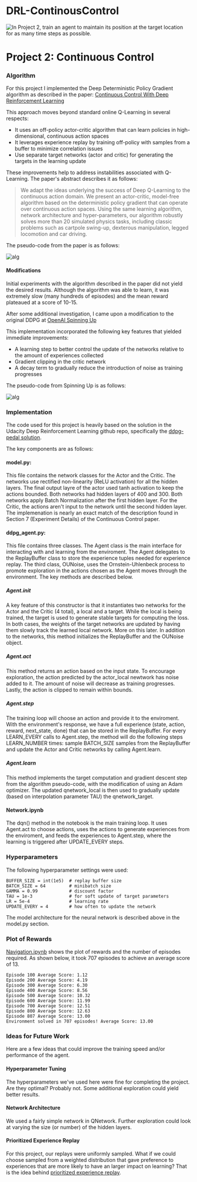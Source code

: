 # DRL-ContinousControl

[//]: # (Image References)

![In Project 2, train an agent to maintain its position at the target location for as many time steps as possible.](./reacher.gif)


# Project 2: Continuous Control

### Algorithm

For this project I implemented the Deep Deterministic Policy Gradient algorithm as described in the paper: [Continuous Control With Deep Reinforcement Learning](https://arxiv.org/abs/1509.02971)

This approach moves beyond standard online Q-Learning in several respects:
* It uses an off-policy actor-critic algorithm that can learn policies in high-dimensional, continuous action spaces
* It leverages experience replay by training off-policy with samples from a buffer to minimize correlation issues
* Use separate target networks (actor and critic) for generating the targets in the learning update

These improvements help to address instabilities associated with Q-Learning.  The paper's abstract describes it as follows:

> We adapt the ideas underlying the success of Deep Q-Learning to the continuous
> action domain. We present an actor-critic, model-free algorithm based on the deterministic 
> policy gradient that can operate over continuous action spaces. Using
> the same learning algorithm, network architecture and hyper-parameters, our algorithm robustly 
> solves more than 20 simulated physics tasks, including classic problems such as 
> cartpole swing-up, dexterous manipulation, legged locomotion and car driving.

The pseudo-code from the paper is as follows:

![alg](DDPG-Alg.png)

#### Modifications

Initial experiments with the algorithm described in the paper did not yield the desired results.  Although the algorithm was able to learn, it was extremely slow (many hundreds of episodes) and the mean reward plateaued at a score of 10-15.  

After some additional investigation, I came upon a modification to the original DDPG at [OpenAI Spinning Up](https://spinningup.openai.com/en/latest/algorithms/ddpg.html)

This implementation incorporated the following key features that yielded immediate improvements:
* A learning step to better control the update of the networks relative to the amount of experiences collected
* Gradient clipping in the critic network
* A decay term to gradually reduce the introduction of noise as training progresses

The pseudo-code from Spinning Up is as follows:

![alg](SpinningUp-Alg.png)




### Implementation

The code used for this project is heavily based on the solution in the Udacity Deep Reinforcement Learning github repo, specifically the [ddpg-pedal solution](https://github.com/udacity/deep-reinforcement-learning/tree/master/ddpg-bipedal).

The key components are as follows:

#### model.py:  
This file contains the network classes for the Actor and the Critic.  The networks use rectified non-linearity (ReLU activation) for all the hidden layers.  The final output layre of the actor used tanh activation to keep the actions bounded.  Both networks had hidden layers of 400 and 300.  Both networks apply Batch Normalization after the first hidden layer.  For the Critic, the actions aren't input to the network until the second hidden layer.  The implemenation is nearly an exact match of the description found in Section 7 (Experiment Details) of the Continuous Control paper.

#### ddpg_agent.py:
This file contains three classes.  The Agent class is the main interface for interacting with and learning from the enviroment.  The Agent delegates to the ReplayBuffer class to store the experience tuples needed for experience replay.  The third class, OUNoise, uses the Ornstein-Uhlenbeck process to promote exploration in the actions chosen as the Agent moves through the environment.  The key methods are described below.
##### Agent.__init__
A key feature of this constructor is that it instantiates two networks for the Actor and the Critic (4 total), a local and a target.  While the local is being trained, the target is used to generate stable targets for computing the loss.  In both cases, the weights of the target networks are updated by having them slowly track the learned local network.  More on this later.  In addition to the networks, this method initializes the ReplayBuffer and the OUNoise object.
##### Agent.act
This method returns an action based on the input state.  To encourage exploration, the action predicted by the actor_local newtwork has noise added to it.  The amount of noise will decrease as training progresses.  Lastly, the action is clipped to remain within bounds.
##### Agent.step
The training loop will choose an action and provide it to the enviroment.  With the environment's response, we have a full experience (state, action, reward, next_state, done) that can be stored in the ReplayBuffer.  For every LEARN_EVERY calls to Agent.step, the method will do the following steps LEARN_NUMBER times: sample BATCH_SIZE samples from the ReplayBuffer and update the Actor and Critic networks by calling Agent.learn.
##### Agent.learn
This method implements the target computation and gradient descent step from the algorithm pseudo-code, with the modification of using an Adam optimizer.  The updated qnetwork_local is then used to gradually update (based on interpolation parameter TAU) the qnetwork_target.
#### Network.ipynb
The dqn() method in the notebook is the main training loop.  It uses Agent.act to choose actions, uses the actions to generate experiences from the enviroment, and feeds the experiences to Agent.step, where the learning is triggered after UPDATE_EVERY steps.
### Hyperparameters
The following hyperparameter settings were used:
```
BUFFER_SIZE = int(1e5)  # replay buffer size
BATCH_SIZE = 64         # minibatch size
GAMMA = 0.99            # discount factor
TAU = 1e-3              # for soft update of target parameters
LR = 5e-4               # learning rate 
UPDATE_EVERY = 4        # how often to update the network
```
The model architecture for the neural network is described above in the model.py section.

### Plot of Rewards
[Navigation.ipynb](https://github.com/stevenapsel/DRL-Navigation/blob/main/Navigation.ipynb) shows the plot of rewards and the number of episodes required.  As shown below, it took 707 episodes to achieve an average score of 13.
```
Episode 100	Average Score: 1.12
Episode 200	Average Score: 4.19
Episode 300	Average Score: 6.30
Episode 400	Average Score: 8.56
Episode 500	Average Score: 10.32
Episode 600	Average Score: 11.99
Episode 700	Average Score: 12.51
Episode 800	Average Score: 12.63
Episode 807	Average Score: 13.00
Environment solved in 707 episodes!	Average Score: 13.00
```

### Ideas for Future Work
Here are a few ideas that could improve the training speed and/or performance of the agent.
#### Hyperparameter Tuning
The hyperparameters we've used here were fine for completing the project.  Are they optimal?  Probably not.  Some additional exploration could yield better results.
#### Network Architecture
We used a fairly simple network in QNetwork.  Further exploration could look at varying the size (or number) of the hidden layers.
#### Prioritized Experience Replay
For this project, our replays were uniformly sampled.  What if we could choose sampled from a weighted distribution that gave preference to experiences that are more likely to have an larger impact on learning?  That is the idea behind [prioritized experience replay](https://arxiv.org/abs/1511.05952).
